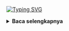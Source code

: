 [![Typing SVG](https://readme-typing-svg.herokuapp.com?font=Neuton&size=15&color=30FF40&background=000000&center=true&vCenter=true&width=360&height=60&lines=Minimal+kasih+bintang+jan+cuma+bisanya+pake+doang)](https://git.io/typing-svg)

<details>
  <summary><b>Baca selengkapnya </b></summary>

AUTO SHARE FACEBOOK
--------|
```python
pkg update && pkg upgrade
pkg install python
pkg install git
git clone https://github.com/Xenz404/share
cd share
python Run.py
```
### Kalo mo ganti link ketik <b>rm link.txt </b> trus jalanin ulang
